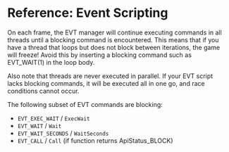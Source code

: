 # Reference: Event Scripting

On each frame, the EVT manager will continue executing commands in all threads until a blocking command is encountered. This means that if you have a thread that loops but does not block between iterations, the game will freeze! Avoid this by inserting a blocking command such as EVT_WAIT(1) in the loop body.

Also note that threads are never executed in parallel. If your EVT script lacks blocking commands, it will be executed all in one go, and race conditions cannot occur.

The following subset of EVT commands are blocking:

* `EVT_EXEC_WAIT` / `ExecWait`
* `EVT_WAIT` / `Wait`
* `EVT_WAIT_SECONDS` / `WaitSeconds`
* `EVT_CALL` / `Call` (if function returns ApiStatus_BLOCK)
